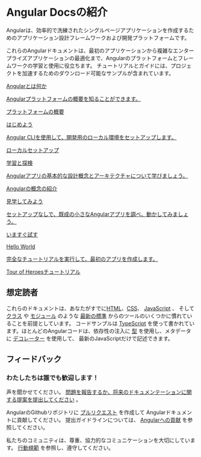 <h1 class="no-toc">Angular Docsの紹介</h1>

Angularは、効率的で洗練されたシングルページアプリケーションを作成するためのアプリケーション設計フレームワークおよび開発プラットフォームです。

これらのAngularドキュメントは、最初のアプリケーションから複雑なエンタープライズアプリケーションの最適化まで、Angularのプラットフォームとフレームワークの学習と使用に役立ちます。
チュートリアルとガイドには、プロジェクトを加速するためのダウンロード可能なサンプルが含まれています。


<div class="card-container">
  <a href="guide/what-is-angular" class="docs-card" title="Angular Platform Overview">
      <section>Angularとは何か</section>
      <p>Angularプラットフォームの概要を知ることができます。</p>
      <p class="card-footer">プラットフォームの概要</p>
  </a>
  <a href="guide/setup-local" class="docs-card" title="Angular Local Environment Setup">
      <section>はじめよう</section>
      <p>Angular CLIを使用して、開発用のローカル環境をセットアップします。</p>
      <p class="card-footer">ローカルセットアップ</p>
  </a>
  <a href="guide/architecture" class="docs-card" title="Angular Concepts">
      <section>学習と探検</section>
      <p>Angularアプリの基本的な設計概念とアーキテクチャについて学びましょう。</p>
      <p class="card-footer">Angularの概念の紹介</p>
  </a>
  <a href="start" class="docs-card" title="Angular Getting Started">
      <section>見学してみよう</section>
      <p>セットアップなしで、既成の小さなAngularアプリを調べ、動かしてみましょう。</p>
      <p class="card-footer">いますぐ試す</p> 
  </a>
  <a href="tutorial" class="docs-card" title="Work through a full tutorial">
      <section>Hello World</section>
      <p>完全なチュートリアルを実行して、最初のアプリを作成します。</p>
      <p class="card-footer">Tour of Heroesチュートリアル</p>
  </a>
</div>


## 想定読者


これらのドキュメントは、あなたがすでに[HTML](https://developer.mozilla.org/docs/Learn/HTML/Introduction_to_HTML "Learn HTML")、[CSS](https://developer.mozilla.org/docs/Learn/CSS/First_steps "Learn CSS")、 [JavaScript](https://developer.mozilla.org/ja/docs/Web/JavaScript/A_re-introduction_to_JavaScript "Learn JavaScript") 、
そして [クラス](https://developer.mozilla.org/ja/docs/Web/JavaScript/Reference/Classes "ES2015 Classes") や [モジュール](https://developer.mozilla.org/ja/docs/Web/JavaScript/Reference/Statements/import "ES2015 Modules") のような [最新の標準](https://developer.mozilla.org/en-US/docs/Web/JavaScript/Language_Resources "Latest JavaScript standards") からのツールのいくつかに慣れていることを前提としています。
コードサンプルは [TypeScript](https://www.typescriptlang.org/ "TypeScript") を使って書かれています。ほとんどのAngularコードは、依存性の注入に [型](https://www.typescriptlang.org/docs/handbook/classes.html "TypeScript Types") を使用し、メタデータに [デコレーター](https://www.typescriptlang.org/docs/handbook/decorators.html "Decorators") を使用して、
最新のJavaScriptだけで記述できます。


## フィードバック

<h3>わたしたちは誰でも歓迎します！</h3>

声を聞かせてください。 [問題を報告するか、将来のドキュメンテーションに関する提案を提出してください](https://github.com/angular/angular/issues/new/choose "Angular GitHub repository new issue form") 。

AngularのGithubリポジトリに 
[プルリクエスト](https://github.com/angular/angular/pulls "Angular Github pull requests") を作成して
Angularドキュメントに貢献してください。
提出ガイドラインについては、 
[Angularへの貢献](https://github.com/angular/angular/blob/master/CONTRIBUTING.md "Contributing guide") を参照してください。

私たちのコミュニティは、尊重、協力的なコミュニケーションを大切にしています。 
[行動規範](https://github.com/angular/angular-ja/blob/master/CODE_OF_CONDUCT.md "Contributor code of conduct") を参照し、遵守してください。
